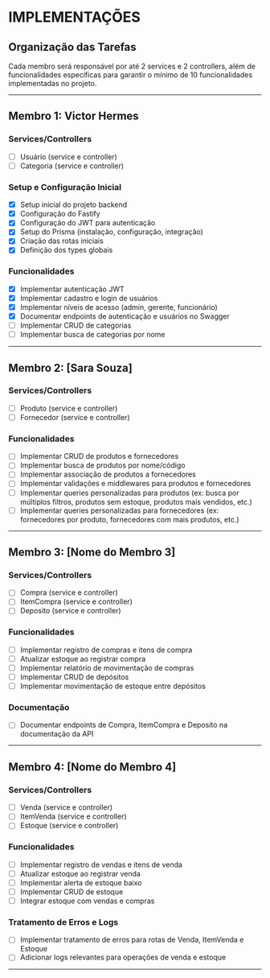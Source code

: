 # IMPLEMENTAÇÕES

## Organização das Tarefas

Cada membro será responsável por até 2 services e 2 controllers, além de funcionalidades específicas para garantir o mínimo de 10 funcionalidades implementadas no projeto.

---

## Membro 1: Victor Hermes
### Services/Controllers
- [ ] Usuário (service e controller)
- [ ] Categoria (service e controller)

### Setup e Configuração Inicial
- [x] Setup inicial do projeto backend
- [x] Configuração do Fastify
- [x] Configuração do JWT para autenticação
- [x] Setup do Prisma (instalação, configuração, integração)
- [x] Criação das rotas iniciais
- [x] Definição dos types globais

### Funcionalidades
- [x] Implementar autenticação JWT
- [x] Implementar cadastro e login de usuários
- [x] Implementar níveis de acesso (admin, gerente, funcionário)
- [x] Documentar endpoints de autenticação e usuários no Swagger
- [ ] Implementar CRUD de categorias
- [ ] Implementar busca de categorias por nome

---

## Membro 2: [Sara Souza]
### Services/Controllers
- [ ] Produto (service e controller)
- [ ] Fornecedor (service e controller)

### Funcionalidades
- [ ] Implementar CRUD de produtos e fornecedores
- [ ] Implementar busca de produtos por nome/código
- [ ] Implementar associação de produtos a fornecedores
- [ ] Implementar validações e middlewares para produtos e fornecedores
- [ ] Implementar queries personalizadas para produtos (ex: busca por múltiplos filtros, produtos sem estoque, produtos mais vendidos, etc.)
- [ ] Implementar queries personalizadas para fornecedores (ex: fornecedores por produto, fornecedores com mais produtos, etc.)

---

## Membro 3: [Nome do Membro 3]
### Services/Controllers
- [ ] Compra (service e controller)
- [ ] ItemCompra (service e controller)
- [ ] Deposito (service e controller)

### Funcionalidades
- [ ] Implementar registro de compras e itens de compra
- [ ] Atualizar estoque ao registrar compra
- [ ] Implementar relatório de movimentação de compras
- [ ] Implementar CRUD de depósitos
- [ ] Implementar movimentação de estoque entre depósitos

### Documentação
- [ ] Documentar endpoints de Compra, ItemCompra e Deposito na documentação da API

---

## Membro 4: [Nome do Membro 4]
### Services/Controllers
- [ ] Venda (service e controller)
- [ ] ItemVenda (service e controller)
- [ ] Estoque (service e controller)

### Funcionalidades
- [ ] Implementar registro de vendas e itens de venda
- [ ] Atualizar estoque ao registrar venda
- [ ] Implementar alerta de estoque baixo
- [ ] Implementar CRUD de estoque
- [ ] Integrar estoque com vendas e compras

### Tratamento de Erros e Logs
- [ ] Implementar tratamento de erros para rotas de Venda, ItemVenda e Estoque
- [ ] Adicionar logs relevantes para operações de venda e estoque

---
